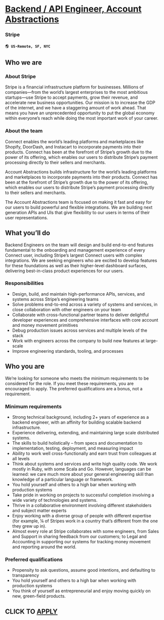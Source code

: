 # [Backend / API Engineer, Account Abstractions](https://www.remotewlb.com/apply/backend-api-engineer-account-abstractions)  
### Stripe  
#### `🌎 US-Remote, SF, NYC`  

## **Who we are**

### **About Stripe**

Stripe is a financial infrastructure platform for businesses. Millions of companies—from the world’s largest enterprises to the most ambitious startups—use Stripe to accept payments, grow their revenue, and accelerate new business opportunities. Our mission is to increase the GDP of the internet, and we have a staggering amount of work ahead. That means you have an unprecedented opportunity to put the global economy within everyone’s reach while doing the most important work of your career.

### **About the team**

Connect enables the world’s leading platforms and marketplaces like Shopify, DoorDash, and Instacart to incorporate payments into their products. Connect has been at the forefront of Stripe’s growth due to the power of its offering, which enables our users to distribute Stripe’s payment processing directly to their sellers and merchants.

Account Abstractions builds infrastructure for the world’s leading platforms and marketplaces to incorporate payments into their products. Connect has been at the forefront of Stripe’s growth due to the power of its offering, which enables our users to distribute Stripe’s payment processing directly to their sellers and merchants.

The Account Abstractions team is focused on making it fast and easy for our users to build powerful and flexible integrations. We are building next generation APIs and UIs that give flexibility to our users in terms of their user representations.

## **What you’ll do**

Backend Engineers on the team will design and build end-to-end features fundamental to the onboarding and management experience of every Connect user, including Stripe’s largest Connect users with complex integrations. We are seeking engineers who are excited to develop features for these foundations as well as their higher-level dashboard surfaces, delivering best-in-class product experiences for our users.

### **Responsibilities**

  * Design, build, and maintain high-performance APIs, services, and systems across Stripe’s engineering teams
  * Solve problems end-to-end across a variety of systems and services, in close collaboration with other engineers on your team 
  * Collaborate with cross-functional partner teams to deliver delightful developer experiences and comprehensive interfaces with core account and money movement primitives
  * Debug production issues across services and multiple levels of the stack
  * Work with engineers across the company to build new features at large-scale
  * Improve engineering standards, tooling, and processes

## **Who you are**

We’re looking for someone who meets the minimum requirements to be considered for the role. If you meet these requirements, you are encouraged to apply. The preferred qualifications are a bonus, not a requirement.

### **Minimum requirements**

  * Strong technical background, including 2+ years of experience as a backend engineer, with an affinity for building scalable backend infrastructure.
  * Experience delivering, extending, and maintaining large scale distributed systems.
  * The skills to build holistically – from specs and documentation to implementation, testing, deployment, and measuring impact
  * Ability to work well cross-functionally and earn trust from colleagues at all levels
  * Think about systems and services and write high quality code. We work mostly in Ruby, with some Scala and Go. However, languages can be learned: we care much more about your general engineering skill than knowledge of a particular language or framework.
  * You hold yourself and others to a high bar when working with production systems
  * Take pride in working on projects to successful completion involving a wide variety of technologies and systems.
  * Thrive in a collaborative environment involving different stakeholders and subject matter experts
  * Enjoy working with a diverse group of people with different expertise (for example, ¼ of Stripes work in a country that’s different from the one they grew up in).
  * Almost every role at Stripe collaborates with some engineers, from Sales and Support in sharing feedback from our customers; to Legal and Accounting in supporting our systems for tracking money movement and reporting around the world.

### **Preferred qualifications**

  * Propensity to ask questions, assume good intentions, and defaulting to transparency
  * You hold yourself and others to a high bar when working with production systems
  * You think of yourself as entrepreneurial and enjoy moving quickly on new, green-field products.

  
## CLICK TO [APPLY](https://www.remotewlb.com/apply/backend-api-engineer-account-abstractions)

